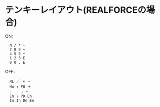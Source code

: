 # テンキーレイアウト(REALFORCEの場合)

ON:

```
  N / * -
  7 8 9 +
  4 5 6 +
  1 2 3 E
  0 0 . E
```

OFF:

```
  NL ／ ＊ −
  Ho ↑ PU ＋
  ←    → ＋
  En ↓ PD En
  In In De En
```
